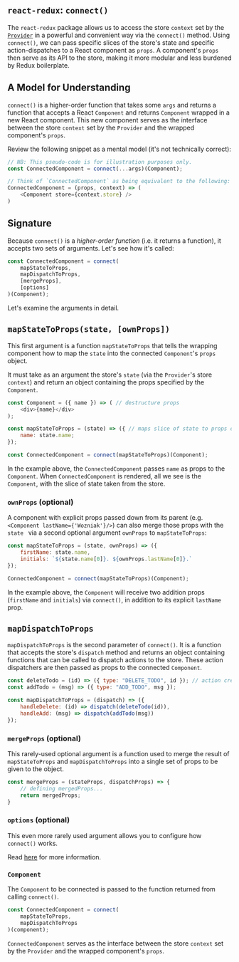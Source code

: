 ## `react-redux`: `connect()`

The `react-redux` package allows us to access the store `context` set by the
[`Provider`][provider] in a powerful and convenient way via the `connect()`
method.  Using `connect()`, we can pass specific slices of the store's state
and specific action-dispatches to a React component as `props`. A component's
`props`  then serve as its API to the store, making it more modular and less
burdened by Redux boilerplate.

## A Model for Understanding

`connect()` is a higher-order function that takes some `args` and returns a function that accepts a React `Component` and returns `Component` wrapped in a new React component. This new component serves as the interface between the store `context` set by the `Provider` and the wrapped component's `props`.

Review the following snippet as a mental model (it's not technically correct):

```js
// NB: This pseudo-code is for illustration purposes only.
const ConnectedComponent = connect(...args)(Component);

// Think of `ConnectedComponent` as being equivalent to the following:
ConnectedComponent = (props, context) => (
	<Component store={context.store} />
)
```

## Signature

Because `connect()` is a *higher-order function* (i.e. it returns a function), it accepts two sets of arguments. Let's see how it's called:

```js
const ConnectedComponent = connect(
	mapStateToProps,
	mapDispatchToProps,
	[mergeProps],
	[options]
)(Component);
```

Let's examine the arguments in detail.

## `mapStateToProps(state, [ownProps])`

This first argument is a function `mapStateToProps` that tells the wrapping
component how to map the `state` into the connected `Component`'s `props`
object.

It must take as an argument the store's `state` (via the `Provider`'s store
`context`) and return an object containing the props specified by the
`Component`.

```js
const Component = ({ name }) => ( // destructure props
	<div>{name}</div>
);

const mapStateToProps = (state) => ({ // maps slice of state to props object
	name: state.name;
});

const ConnectedComponent = connect(mapStateToProps)(Component);
```
In the example above, the `ConnectedComponent` passes `name` as props to the
`Component`. When `ConnectedComponent` is rendered, all we see is the
`Component`, with the slice of state taken from the store.

### `ownProps` (optional)

A component with explicit props passed down from its parent (e.g. `<Component lastName={'Wozniak'}/>`) can also merge those props with the `state ` via a second optional argument `ownProps` to `mapStateToProps`:

```js
const mapStateToProps = (state, ownProps) => ({
	firstName: state.name,
	initials: `${state.name[0]}. ${ownProps.lastName[0]}.`
});

ConnectedComponent = connect(mapStateToProps)(Component);
```

In the example above, the `Component` will receive two addition props (`firstName` and `initials`) via `connect()`, in addition to its explicit `lastName` prop.

## `mapDispatchToProps`

`mapDispatchToProps` is the second parameter of `connect()`. It is a function
that accepts the store's `dispatch` method and returns an object containing
functions that can be called to dispatch actions to the store. These action
dispatchers are then passed as props to the connected `Component`.

```js
const deleteTodo = (id) => ({ type: "DELETE_TODO", id }); // action creators
const addTodo = (msg) => ({ type: "ADD_TODO", msg });

const mapDispatchToProps = (dispatch) => ({
	handleDelete: (id) => dispatch(deleteTodo(id)),
	handleAdd: (msg) => dispatch(addTodo(msg))
});
```

### `mergeProps` (optional)

This rarely-used optional argument is a function used to merge the result of `mapStateToProps` and `mapDispatchToProps` into a single set of props to be given to the object.

```js
const mergeProps = (stateProps, dispatchProps) => {
	// defining mergedProps...
	return mergedProps;
}
```

### `options` (optional)

This even more rarely used argument allows you to configure how `connect()` works.

Read [here][docs] for more information.

### `Component`

The `Component` to be connected is passed to the function returned from calling
`connect()`.

```js
const ConnectedComponent = connect(
	mapStateToProps,
	mapDispatchToProps
)(component);
```

`ConnectedComponent` serves as the interface between the store `context` set by the `Provider` and the wrapped component's `props`.

[docs]: https://github.com/reactjs/react-redux/blob/master/docs/api.md#arguments
[provider]: provider.md
